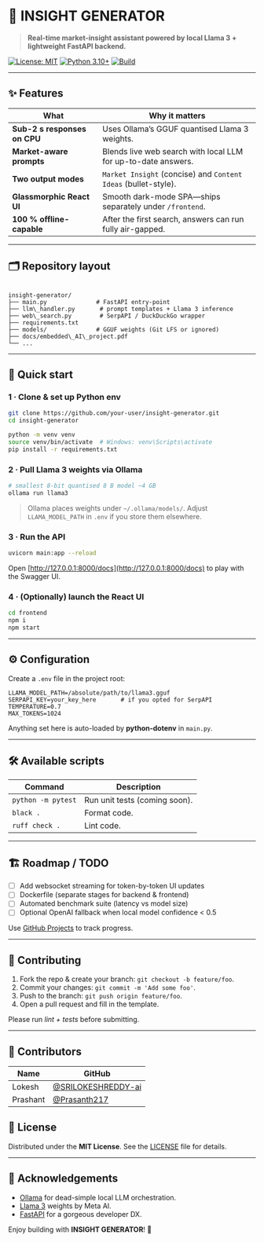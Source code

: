 # 🤖 INSIGHT GENERATOR

> **Real-time market-insight assistant powered by local Llama 3 + lightweight FastAPI backend.**

[![License: MIT](https://img.shields.io/badge/License-MIT-yellow.svg)](LICENSE)
[![Python 3.10+](https://img.shields.io/badge/python-3.10%2B-blue)](https://www.python.org/)
[![Build](https://img.shields.io/github/actions/workflow/status/your-user/insight-generator/ci.yml?branch=main)](https://github.com/your-user/insight-generator/actions)

---

## ✨ Features

| What | Why it matters |
|------|----------------|
| **Sub-2 s responses on CPU** | Uses Ollama’s GGUF quantised Llama 3 weights. |
| **Market-aware prompts** | Blends live web search with local LLM for up-to-date answers. |
| **Two output modes** | `Market Insight` (concise) and `Content Ideas` (bullet-style). |
| **Glassmorphic React UI** | Smooth dark-mode SPA—ships separately under `/frontend`. |
| **100 % offline-capable** | After the first search, answers can run fully air-gapped. |

---

## 🗂️ Repository layout

```

insight-generator/
├── main.py              # FastAPI entry-point
├── llm\_handler.py       # prompt templates + Llama 3 inference
├── web\_search.py        # SerpAPI / DuckDuckGo wrapper
├── requirements.txt
├── models/              # GGUF weights (Git LFS or ignored)
├── docs/embedded\_AI\_project.pdf
└── ...

````

---

## 🚀 Quick start

### 1 · Clone & set up Python env

```bash
git clone https://github.com/your-user/insight-generator.git
cd insight-generator

python -m venv venv
source venv/bin/activate  # Windows: venv\Scripts\activate
pip install -r requirements.txt
````

### 2 · Pull Llama 3 weights via **Ollama**

```bash
# smallest 8-bit quantised 8 B model ~4 GB
ollama run llama3
```

> Ollama places weights under `~/.ollama/models/`. Adjust `LLAMA_MODEL_PATH`
> in `.env` if you store them elsewhere.

### 3 · Run the API

```bash
uvicorn main:app --reload
```

Open [http://127.0.0.1:8000/docs](http://127.0.0.1:8000/docs) to play with the Swagger UI.

### 4 · (Optionally) launch the React UI

```bash
cd frontend
npm i
npm start
```

---

## ⚙️ Configuration

Create a `.env` file in the project root:

```env
LLAMA_MODEL_PATH=/absolute/path/to/llama3.gguf
SERPAPI_KEY=your_key_here       # if you opted for SerpAPI
TEMPERATURE=0.7
MAX_TOKENS=1024
```

Anything set here is auto-loaded by **python-dotenv** in `main.py`.

---

## 🛠️ Available scripts

| Command            | Description                   |
| ------------------ | ----------------------------- |
| `python -m pytest` | Run unit tests (coming soon). |
| `black .`          | Format code.                  |
| `ruff check .`     | Lint code.                    |

---

## 🏗️ Roadmap / TODO

* [ ] Add websocket streaming for token-by-token UI updates
* [ ] Dockerfile (separate stages for backend & frontend)
* [ ] Automated benchmark suite (latency vs model size)
* [ ] Optional OpenAI fallback when local model confidence < 0.5

Use [GitHub Projects](../../projects) to track progress.

---

## 🤝 Contributing

1. Fork the repo & create your branch: `git checkout -b feature/foo`.
2. Commit your changes: `git commit -m 'Add some foo'`.
3. Push to the branch: `git push origin feature/foo`.
4. Open a pull request and fill in the template.

Please run *lint + tests* before submitting.

---


## 👥 Contributors

| Name | GitHub |
|------|--------|
| Lokesh | [@SRILOKESHREDDY-ai](https://github.com/SRILOKESHREDDY-ai) |
| Prashant | [@Prasanth217](https://github.com/Prasanth217) |


## 📜 License

Distributed under the **MIT License**.
See the [LICENSE](LICENSE) file for details.

---

## 🙏 Acknowledgements

* [Ollama](https://github.com/ollama/ollama) for dead-simple local LLM orchestration.
* [Llama 3](https://ai.meta.com/llama/) weights by Meta AI.
* [FastAPI](https://fastapi.tiangolo.com/) for a gorgeous developer DX.

Enjoy building with **INSIGHT GENERATOR**! 🎉

```
```
